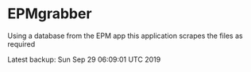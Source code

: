 # EPMgrabber
Using a database from the EPM app this application scrapes the files as required


Latest backup: Sun Sep 29 06:09:01 UTC 2019
